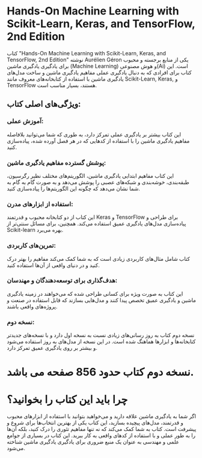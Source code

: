 # Hands-On Machine Learning with Scikit-Learn, Keras, and TensorFlow, 2nd Edition


کتاب "Hands-On Machine Learning with Scikit-Learn, Keras, and TensorFlow, 2nd Edition" نوشته Aurélien Géron یکی از منابع برجسته و محبوب برای یادگیری یادگیری ماشین (Machine Learning) و هوش مصنوعی(Ai) است. این کتاب برای افرادی که به دنبال یادگیری عملی مفاهیم یادگیری ماشین و ساخت مدل‌های یادگیری ماشین با استفاده از کتابخانه‌های معروف مانند Scikit-Learn, Keras, و TensorFlow هستند، بسیار مناسب است.

## ویژگی‌های اصلی کتاب:
### آموزش عملی:
این کتاب بیشتر بر یادگیری عملی تمرکز دارد، به طوری که شما می‌توانید بلافاصله مفاهیم یادگیری ماشین را با استفاده از کدهایی که در هر فصل آورده شده، پیاده‌سازی کنید.

### پوشش گسترده مفاهیم یادگیری ماشین:
این کتاب مفاهیم ابتدایی یادگیری ماشین، الگوریتم‌های مختلف نظیر رگرسیون، طبقه‌بندی، خوشه‌بندی و شبکه‌های عصبی را پوشش می‌دهد و به صورت گام به گام به شما نشان می‌دهد که چگونه این الگوریتم‌ها را پیاده‌سازی کنید.

### استفاده از ابزارهای مدرن:
این کتاب از دو کتابخانه محبوب و قدرتمند Keras و TensorFlow برای طراحی و پیاده‌سازی مدل‌های یادگیری عمیق استفاده می‌کند. همچنین، برای مسائل سنتی‌تر از Scikit-learn بهره می‌برد.

### تمرین‌های کاربردی:
کتاب شامل مثال‌های کاربردی زیادی است که به شما کمک می‌کند مفاهیم را بهتر درک کنید و در دنیای واقعی از آن‌ها استفاده کنید.

### هدف‌گذاری برای توسعه‌دهندگان و مهندسان:
این کتاب به صورت ویژه برای کسانی طراحی شده که می‌خواهند در زمینه یادگیری ماشین و یادگیری عمیق تخصص پیدا کنند و مدل‌هایی بسازند که قابل استفاده در صنعت و پروژه‌های واقعی باشند.

### نسخه دوم:
نسخه دوم کتاب به روز رسانی‌های زیادی نسبت به نسخه اول دارد و با نسخه‌های جدیدتر کتابخانه‌ها و ابزارها هماهنگ شده است. در این نسخه از مدل‌های به روز استفاده می‌شود و بیشتر بر روی یادگیری عمیق تمرکز دارد.

# نسخه دوم کتاب حدود 856  صفحه می باشد.

# چرا باید این کتاب را بخوانید؟
اگر شما به یادگیری ماشین علاقه دارید و می‌خواهید بتوانید با استفاده از ابزارهای محبوب و قدرتمند، مدل‌های پیچیده بسازید، این کتاب یکی از بهترین انتخاب‌ها برای شروع و پیشرفت است. کتاب به شما کمک می‌کند که نه تنها مفاهیم تئوری را درک کنید، بلکه آن‌ها را به طور عملی و با استفاده از کدهای واقعی به کار ببرید.
این کتاب در بسیاری از جوامع علمی و مهندسی به عنوان یک منبع ضروری برای یادگیری یادگیری ماشین شناخته می‌شود.
